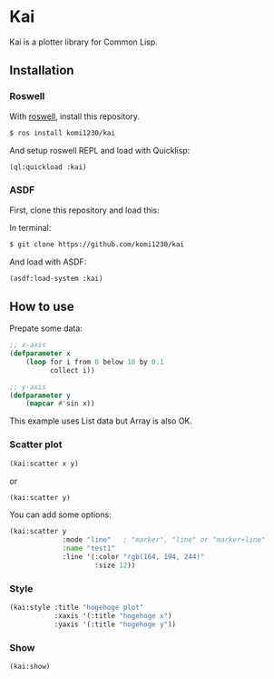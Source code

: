 # Kai

Kai is a plotter library for Common Lisp.

## Installation

### Roswell

With [roswell](https://github.com/roswell/roswell), install this repository.

```bash
$ ros install komi1230/kai
```

And setup roswell REPL and load with Quicklisp:

```lisp
(ql:quickload :kai)
```

### ASDF

First, clone this repository and load this:

In terminal:

```bash
$ git clone https://github.com/komi1230/kai
```

And load with ASDF:

```lisp
(asdf:load-system :kai)
```

## How to use

Prepate some data:

```lisp
;; x-axis
(defparameter x
    (loop for i from 0 below 10 by 0.1
          collect i))

;; y-axis
(defparameter y
    (mapcar #'sin x))
```

This example uses List data but Array is also OK.

### Scatter plot

```lisp
(kai:scatter x y)
```

or

```lisp
(kai:scatter y)
```

You can add some options:

```lisp
(kai:scatter y
             :mode "line"   ; "marker", "line" or "marker+line"
             :name "test1"
             :line '(:color "rgb(164, 194, 244)"
                     :size 12))
```

### Style

```lisp
(kai:style :title "hogehoge plot"
           :xaxis '(:title "hogehoge x")
           :yaxis '(:title "hogehoge y"))
```

### Show

```lisp
(kai:show)
```